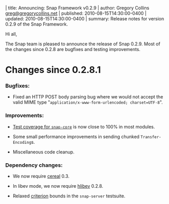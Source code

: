 | title: Announcing: Snap Framework v0.2.9
| author: Gregory Collins <greg@gregorycollins.net>
| published: 2010-08-15T14:30:00-0400
| updated: 2010-08-15T14:30:00-0400
| summary: Release notes for version 0.2.9 of the Snap Framework.

Hi all,

The Snap team is pleased to announce the release of Snap 0.2.9. Most of the
changes since 0.2.8 are bugfixes and testing improvements.

Changes since 0.2.8.1
=====================

### Bugfixes:

 - Fixed an HTTP POST body parsing bug where we would not accept the valid MIME
   type "`application/x-www-form-urlencoded; charset=UTF-8`".


### Improvements:

 - [Test coverage for
   `snap-core`](http://buildbot.snapframework.com/job/snap-core/HPC_Test_Coverage_Report/) is now close to 100% in most modules.

 - Some small performance improvements in sending chunked `Transfer-Encoding`s.

 - Miscellaneous code cleanup.


### Dependency changes:

 - We now require [cereal](http://hackage.haskell.org/package/cereal) 0.3.

 - In libev mode, we now require
   [hlibev](http://hackage.haskell.org/package/hlibev) 0.2.8.

 - Relaxed [criterion](http://hackage.haskell.org/package/criterion) bounds in
   the `snap-server` testsuite.

